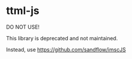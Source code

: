 ttml-js
=======

DO NOT USE!

This library is deprecated and not maintained.

Instead, use
   https://github.com/sandflow/imscJS




